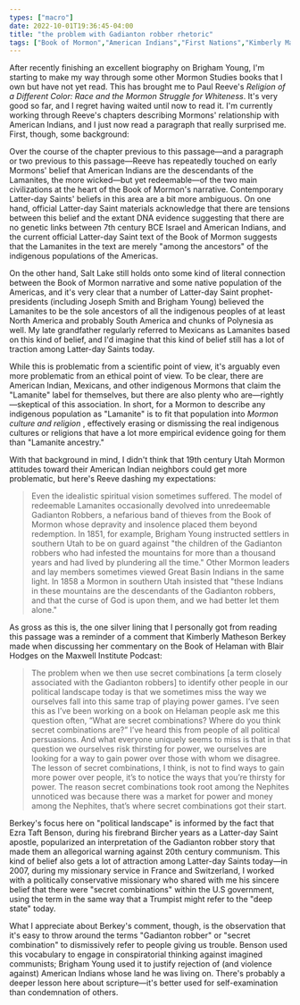 ```yaml
---
types: ["macro"]
date: 2022-10-01T19:36:45-04:00
title: "the problem with Gadianton robber rhetoric"
tags: ["Book of Mormon","American Indians","First Nations","Kimberly Matheson Berkey","Maxwell Institute Podcast","Blair Hodges","Gadianton robbers","Paul Reeve","Religion of a Different Color","racism","Ezra Taft Benson"]
---
```

After recently finishing an excellent biography on Brigham Young, I'm starting to make my way through some other Mormon Studies books that I own but have not yet read. This has brought me to Paul Reeve's *Religion of a Different Color: Race and the Mormon Struggle for Whiteness*. It's very good so far, and I regret having waited until now to read it. I'm currently working through Reeve's chapters describing Mormons' relationship with American Indians, and I just now read a paragraph that really surprised me. First, though, some background:

Over the course of the chapter previous to this passage—and a paragraph or two previous to this passage—Reeve has repeatedly touched on early Mormons' belief that American Indians are the descendants of the Lamanites, the more wicked—but yet redeemable—of the two main civilizations at the heart of the Book of Mormon's narrative. Contemporary Latter-day Saints' beliefs in this area are a bit more ambiguous. On one hand, official Latter-day Saint materials acknowledge that there are tensions between this belief and the extant DNA evidence suggesting that there are no genetic links between 7th century BCE Israel and American Indians, and the current official Latter-day Saint text of the Book of Mormon suggests that the Lamanites in the text are merely "among the ancestors" of the indigenous populations of the Americas. 

On the other hand, Salt Lake still holds onto some kind of literal connection between the Book of Mormon narrative and some native population of the Americas, and it's very clear that a number of Latter-day Saint prophet-presidents (including Joseph Smith and Brigham Young) believed the Lamanites to be the sole ancestors of all the indigenous peoples of at least North America and probably South America and chunks of Polynesia as well. My late grandfather regularly referred to Mexicans as Lamanites based on this kind of belief, and I'd imagine that this kind of belief still has a lot of traction among Latter-day Saints today.

While this is problematic from a scientific point of view, it's arguably even more problematic from an ethical point of view. To be clear, there are American Indian, Mexicans, and other indigenous Mormons that claim the "Lamanite" label for themselves, but there are also plenty who are—rightly—skeptical of this association. In short, for a Mormon to describe any indigenous population as "Lamanite" is to fit that population into *Mormon culture and religion* , effectively erasing or dismissing the real indigenous cultures or religions that have a lot more empirical evidence going for them than "Lamanite ancestry."  

With that background in mind, I didn't think that 19th century Utah Mormon attitudes toward their American Indian neighbors could get more problematic, but here's Reeve dashing my expectations: 

> Even the idealistic spiritual vision sometimes suffered. The model of redeemable Lamanites occasionally devolved into unredeemable Gadianton Robbers, a nefarious band of thieves from the Book of Mormon whose depravity and insolence placed them beyond redemption. In 1851, for example, Brigham Young instructed settlers in southern Utah to be on guard against "the children of the Gadianton robbers who had infested the mountains for more than a thousand years and had lived by plundering all the time." Other Mormon leaders and lay members sometimes viewed Great Basin Indians in the same light. In 1858 a Mormon in southern Utah insisted that "these Indians in these mountains are the descendants of the Gadianton robbers, and that the curse of God is upon them, and we had better let them alone."

As gross as this is, the one silver lining that I personally got from reading this passage was a reminder of a comment that Kimberly Matheson Berkey made when discussing her commentary on the Book of Helaman with Blair Hodges on the Maxwell Institute Podcast: 

> The problem when we then use secret combinations [a term closely associated with the Gadianton robbers] to identify other people in our political landscape today is that we sometimes miss the way we ourselves fall into this same trap of playing power games. I’ve seen this as I’ve been working on a book on Helaman people ask me this question often, “What are secret combinations? Where do you think secret combinations are?” I’ve heard this from people of all political persuasions. And what everyone uniquely seems to miss is that in that question we ourselves risk thirsting for power, we ourselves are looking for a way to gain power over those with whom we disagree. The lesson of secret combinations, I think, is not to find ways to gain more power over people, it’s to notice the ways that you’re thirsty for power. The reason secret combinations took root among the Nephites unnoticed was because there was a market for power and money among the Nephites, that’s where secret combinations got their start.

Berkey's focus here on "political landscape" is informed by the fact that Ezra Taft Benson, during his firebrand Bircher years as a Latter-day Saint apostle, popularized an interpretation of the Gadianton robber story that made them an allegorical warning against 20th century communism. This kind of belief also gets a lot of attraction among Latter-day Saints today—in 2007, during my missionary service in France and Switzerland, I worked with a politically conservative missionary who shared with me his sincere belief that there were "secret combinations" within the U.S government, using the term in the same way that a Trumpist might refer to the "deep state" today.

What I appreciate about Berkey's comment, though, is the observation that it's easy to throw around the terms "Gadianton robber" or "secret combination" to dismissively refer to people giving us trouble. Benson used this vocabulary to engage in conspiratorial thinking against imagined communists; Brigham Young used it to justify rejection of (and violence against) American Indians whose land he was living on. There's probably a deeper lesson here about scripture—it's better used for self-examination than condemnation of others.
